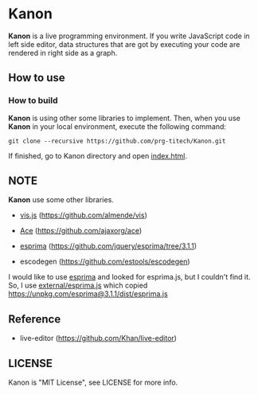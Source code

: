 # Kanon

__Kanon__ is a live programming environment.
If you write JavaScript code in left side editor,
data structures that are got by executing your code are rendered in right side as a graph.

## How to use

### How to build

__Kanon__ is using other some libraries to implement.
Then, when you use __Kanon__ in your local environment, 
execute the following command:
```
git clone --recursive https://github.com/prg-titech/Kanon.git
```
If finished, go to Kanon directory and open [index.html](https://github.com/prg-titech/Kanon/blob/master/index.html).

## NOTE

__Kanon__ use some other libraries.

- [vis.js](http://visjs.org) (https://github.com/almende/vis)

- [Ace](https://ace.c9.io) (https://github.com/ajaxorg/ace)

- [esprima](http://esprima.org) (https://github.com/jquery/esprima/tree/3.1.1)

- escodegen (https://github.com/estools/escodegen)

I would like to use [esprima](http://esprima.org) and looked for esprima.js,
but I couldn't find it. So, I use [external/esprima.js](https://github.com/prg-titech/Kanon/blob/master/external/esprima.js)
which copied https://unpkg.com/esprima@3.1.1/dist/esprima.js

## Reference

- live-editor (https://github.com/Khan/live-editor)

## LICENSE

Kanon is "MIT License", see LICENSE for more info.
